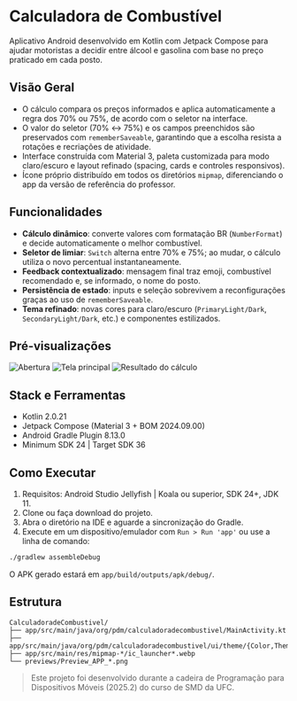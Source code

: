 # Calculadora de Combustível

Aplicativo Android desenvolvido em Kotlin com Jetpack Compose para ajudar motoristas a decidir entre álcool e gasolina com base no preço praticado em cada posto.

## Visão Geral
- O cálculo compara os preços informados e aplica automaticamente a regra dos 70% ou 75%, de acordo com o seletor na interface.
- O valor do seletor (70% ↔ 75%) e os campos preenchidos são preservados com `rememberSaveable`, garantindo que a escolha resista a rotações e recriações de atividade.
- Interface construída com Material 3, paleta customizada para modo claro/escuro e layout refinado (spacing, cards e controles responsivos).
- Ícone próprio distribuído em todos os diretórios `mipmap`, diferenciando o app da versão de referência do professor.

## Funcionalidades
- **Cálculo dinâmico**: converte valores com formatação BR (`NumberFormat`) e decide automaticamente o melhor combustível.
- **Seletor de limiar**: `Switch` alterna entre 70% e 75%; ao mudar, o cálculo utiliza o novo percentual instantaneamente.
- **Feedback contextualizado**: mensagem final traz emoji, combustível recomendado e, se informado, o nome do posto.
- **Persistência de estado**: inputs e seleção sobrevivem a reconfigurações graças ao uso de `rememberSaveable`.
- **Tema refinado**: novas cores para claro/escuro (`PrimaryLight/Dark`, `SecondaryLight/Dark`, etc.) e componentes estilizados.

## Pré-visualizações
![Abertura](previews/Preview_APP_Opening.png)
![Tela principal](previews/Preview_APP_Home.png)
![Resultado do cálculo](previews/Preview_APP_Result.png)

## Stack e Ferramentas
- Kotlin 2.0.21
- Jetpack Compose (Material 3 + BOM 2024.09.00)
- Android Gradle Plugin 8.13.0
- Minimum SDK 24 | Target SDK 36

## Como Executar
1. Requisitos: Android Studio Jellyfish | Koala ou superior, SDK 24+, JDK 11.
2. Clone ou faça download do projeto.
3. Abra o diretório na IDE e aguarde a sincronização do Gradle.
4. Execute em um dispositivo/emulador com `Run > Run 'app'` ou use a linha de comando:

```bash
./gradlew assembleDebug
```

O APK gerado estará em `app/build/outputs/apk/debug/`.

## Estrutura
```
CalculadoradeCombustivel/
├── app/src/main/java/org/pdm/calculadoradecombustivel/MainActivity.kt
├── app/src/main/java/org/pdm/calculadoradecombustivel/ui/theme/{Color,Theme,Type}.kt
├── app/src/main/res/mipmap-*/ic_launcher*.webp
└── previews/Preview_APP_*.png
```

> Este projeto foi desenvolvido durante a cadeira de Programação para Dispositivos Móveis (2025.2) do curso de SMD da UFC.
